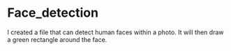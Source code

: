 # Face_detection
I created a file that can detect human faces within a photo. It will then draw a green rectangle around the face.
